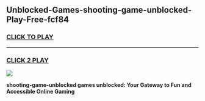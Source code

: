 
## Unblocked-Games-shooting-game-unblocked-Play-Free-fcf84
<h3>
<a href="https://premium76.site?title=shooting-game-unblocked&ref=20M">CLICK TO PLAY</a></h3>
<hr>

<h3>
<a href="https://premium76.site?title=shooting-game-unblocked&ref=20M">CLICK 2 PLAY</a>
  
</h3>

<a href="https://premium76.site?title=shooting-game-unblocked&ref=19M"><img src="https://clearcache.store/games.png"></a>


**shooting-game-unblocked games unblocked: Your Gateway to Fun and Accessible Online Gaming**
